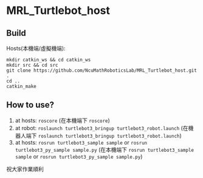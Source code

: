 # MRL_Turtlebot_host

## Build  

Hosts(本機端/虛擬機端):  
```
mkdir catkin_ws && cd catkin_ws
mkdir src && cd src
git clone https://github.com/NcuMathRoboticsLab/MRL_Turtlebot_host.git .
cd ..
catkin_make
```

## How to use?

1. at hosts: `roscore` (在本機端下 `roscore`)
2. at robot: `roslaunch turtlebot3_bringup turtlebot3_robot.launch` (在機器人端下 `roslaunch turtlebot3_bringup turtlebot3_robot.launch`)
3. at hosts: `rosrun turtlebot3_sample sample` or `rosrun turtlebot3_py_sample sample.py` (在本機端下 `rosrun turtlebot3_sample sample` or `rosrun turtlebot3_py_sample sample.py`)

祝大家作業順利
